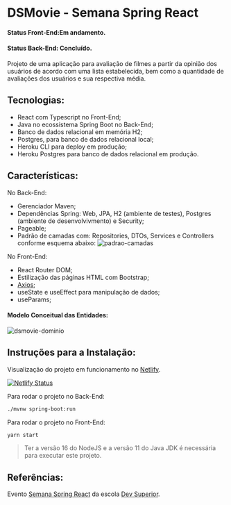 

# DSMovie - Semana Spring React
#### Status Front-End:Em andamento.
#### Status Back-End: Concluído.

Projeto de uma aplicação para avaliação de filmes a partir da opinião dos usuários de acordo com uma lista estabelecida, bem como a quantidade de avaliações dos usuários e sua respectiva média.

## Tecnologias:
- React com Typescript no Front-End;
- Java no ecossistema Spring Boot no Back-End;
- Banco de dados relacional em memória H2;
- Postgres, para banco de dados relacional local;
- Heroku CLI para deploy em produção;
- Heroku Postgres para banco de dados relacional em produção.

## Características:

No Back-End: 
- Gerenciador Maven;
- Dependências Spring: Web, JPA, H2 (ambiente de testes), Postgres (ambiente de desenvolvivmento) e Security;
- Pageable;
- Padrão de camadas com: Repositories, DTOs, Services e Controllers conforme esquema abaixo:
![padrao-camadas](https://user-images.githubusercontent.com/70298438/149643649-14435609-c508-42aa-a4cf-ad175408ab31.png)

No Front-End: 
- React Router DOM;
- Estilização das páginas HTML com Bootstrap;
- [Axios](https://axios-http.com/);
- useState e useEffect para manipulação de dados;
- useParams;

#### Modelo Conceitual das Entidades:

![dsmovie-dominio](https://user-images.githubusercontent.com/70298438/149643575-c5e94184-5fee-40f1-a039-bfd0d1e973c2.png)


## Instruções para a Instalação:
Visualização do projeto em funcionamento no [Netlify](https://jcgama-dsmovie.netlify.app/).

[![Netlify Status](https://api.netlify.com/api/v1/badges/27718859-c041-4309-a6b5-ddb8ae1d5473/deploy-status)](https://app.netlify.com/sites/jcgama-dsmovie/deploys)

Para rodar o projeto no Back-End:

```sh
./mvnw spring-boot:run
```
Para rodar o projeto no Front-End:

```sh
yarn start
```

> Ter a versão 16 do NodeJS e a versão 11 do Java JDK é necessária para executar este projeto.

## Referências:
Evento [Semana Spring React](https://devsuperior.com.br/evento-sds) da escola [Dev Superior](https://devsuperior.com.br/).
